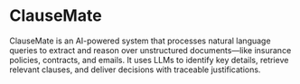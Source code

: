 # ClauseMate
ClauseMate is an AI-powered system that processes natural language queries to extract and reason over unstructured documents—like insurance policies, contracts, and emails. It uses LLMs to identify key details, retrieve relevant clauses, and deliver decisions with traceable justifications.
